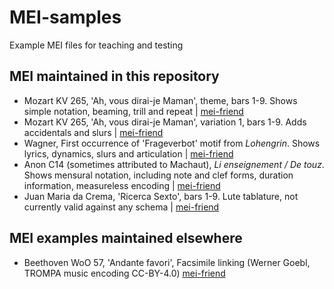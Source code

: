 # MEI-samples
Example MEI files for teaching and testing

## MEI maintained in this repository

 * Mozart KV 265, 'Ah, vous dirai-je Maman', theme, bars 1-9. Shows simple notation, beaming, trill and repeat | [mei-friend](https://mei-friend.mdw.ac.at/?file=https://raw.githubusercontent.com/DILewis/MEI-samples/main/ah-vous-dirai-je-maman-theme.mei)
 * Mozart KV 265, 'Ah, vous dirai-je Maman', variation 1, bars 1-9. Adds accidentals and slurs | [mei-friend](https://mei-friend.mdw.ac.at/?file=https://raw.githubusercontent.com/DILewis/MEI-samples/main/ah-vous-dirai-je-maman-var1.mei)
 * Wagner, First occurrence of 'Frageverbot' motif from _Lohengrin_. Shows lyrics, dynamics, slurs and articulation | [mei-friend](https://mei-friend.mdw.ac.at/?file=https://raw.githubusercontent.com/DILewis/MEI-samples/main/Frageverbot-1.mei)
 * Anon C14 (sometimes attributed to Machaut), _Li enseignement / De touz_. Shows mensural notation, including note and clef forms, duration information, measureless encoding | [mei-friend](https://mei-friend.mdw.ac.at/?file=https://raw.githubusercontent.com/DILewis/MEI-samples/main/de_touz.mei)
 * Juan Maria da Crema, 'Ricerca Sexto', bars 1-9. Lute tablature, not currently valid against any schema | [mei-friend](https://mei-friend.mdw.ac.at/?file=https://raw.githubusercontent.com/DILewis/MEI-samples/main/da_crema-1546_10-no_6.mei)

## MEI examples maintained elsewhere

 * Beethoven WoO 57, 'Andante favori', Facsimile linking (Werner Goebl, TROMPA music encoding CC-BY-4.0) [mei-friend](https://mei-friend.mdw.ac.at/?file=https://raw.githubusercontent.com/trompamusic-encodings/Beethoven_WoO57_BreitkopfHaertel/master/Beethoven_WoO57-Breitkopf.mei)
